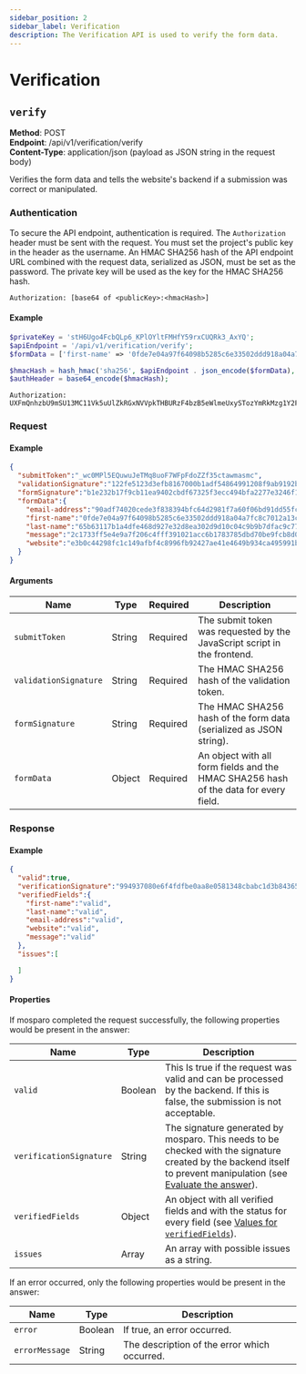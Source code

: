 ```yaml
---
sidebar_position: 2
sidebar_label: Verification
description: The Verification API is used to verify the form data.
---
```


# Verification

## `verify`

**Method**: POST<br />
**Endpoint**: /api/v1/verification/verify<br />
**Content-Type**: application/json (payload as JSON string in the request body)

Verifies the form data and tells the website's backend if a submission was correct or manipulated.

### Authentication

To secure the API endpoint, authentication is required. The `Authorization` header must be sent with the request. You must set the project's public key in the header as the username. An HMAC SHA256 hash of the API endpoint URL combined with the request data, serialized as JSON, must be set as the password. The private key will be used as the key for the HMAC SHA256 hash.

```http request
Authorization: [base64 of <publicKey>:<hmacHash>]
```

#### Example

```php
$privateKey = 'stH6Ugo4FcbQLp6_KPlOYltFMHfY59rxCUQRk3_AxYQ';
$apiEndpoint = '/api/v1/verification/verify';
$formData = ['first-name' => '0fde7e04a97f64098b5285c6e33502ddd918a04a7fc8c7012a13caae19b26c3b'];

$hmacHash = hash_hmac('sha256', $apiEndpoint . json_encode($formData), $privateKey);
$authHeader = base64_encode($hmacHash);
```

```http request
Authorization: UXFmQnhzbU9mSU13MC11Vk5uUlZkRGxNVVpkTHBURzF4bzB5eWlmeUxySTozYmRkMzg1Y2FhNTNlM2RhNzZhOGRjYmZjYWEwZDlmNGUwNGQ4YzE4OWZhYjAzYmE0MTM4M2RlZWEyMzZiMmQzCgo=
```

### Request

#### Example
```json
{
  "submitToken":"_wc0MPl5EQuwuJeTMq8uoF7WFpFdoZZf35ctawmasmc",
  "validationSignature":"122fe5123d3efb8167000b1adf54864991208f9ab9192b66d178cfc1886ed12d",
  "formSignature":"b1e232b17f9cb11ea9402cbdf67325f3ecc494bfa2277e3246f1f3a51696b668",
  "formData":{
    "email-address":"90adf74020cede3f838394bfc64d2981f7a60f06bd91dd55fcdf299970a3b1b9",
    "first-name":"0fde7e04a97f64098b5285c6e33502ddd918a04a7fc8c7012a13caae19b26c3b",
    "last-name":"65b63117b1a4dfe468d927e32d8ea302d9d10c04c9b9b7dfac9c7770deacc0cc",
    "message":"2c1733ff5e4e9a7f206c4fff391021acc6b1783785dbd70be9fcb8d008a0d9e5",
    "website":"e3b0c44298fc1c149afbf4c8996fb92427ae41e4649b934ca495991b7852b855"
  }
}
```

#### Arguments

| Name                  | Type   | Required | Description                                                                          |
|-----------------------|--------|----------|--------------------------------------------------------------------------------------|
| `submitToken`         | String | Required | The submit token was requested by the JavaScript script in the frontend.             |
| `validationSignature` | String | Required | The HMAC SHA256 hash of the validation token.                                        |
| `formSignature`       | String | Required | The HMAC SHA256 hash of the form data (serialized as JSON string).                   |
| `formData`            | Object | Required | An object with all form fields and the HMAC SHA256 hash of the data for every field. |

### Response

#### Example
```json
{
  "valid":true,
  "verificationSignature":"994937080e6f4fdfbe0aa8e0581348cbabc1d3b84365e8a8ba0a00fa2716e470",
  "verifiedFields":{
    "first-name":"valid",
    "last-name":"valid",
    "email-address":"valid",
    "website":"valid",
    "message":"valid"
  },
  "issues":[

  ]
}
```

#### Properties

If mosparo completed the request successfully, the following properties would be present in the answer:

| Name                    | Type     | Description                                                                                                                                                                                                    |
|-------------------------|----------|----------------------------------------------------------------------------------------------------------------------------------------------------------------------------------------------------------------|
| `valid`                 | Boolean  | This Is true if the request was valid and can be processed by the backend. If this is false, the submission is not acceptable.                                                                                 |
| `verificationSignature` | String   | The signature generated by mosparo. This needs to be checked with the signature created by the backend itself to prevent manipulation (see [Evaluate the answer](../integration/custom/#evaluate-the-answer)). |
| `verifiedFields`        | Object   | An object with all verified fields and with the status for every field (see [Values for `verifiedFields`](../integration/custom/#values-for-verifiedfields)).                                                  |
| `issues`                | Array    | An array with possible issues as a string.                                                                                                                                                                     |

If an error occurred, only the following properties would be present in the answer:

| Name           | Type    | Description                                    |
|----------------|---------|------------------------------------------------|
| `error`        | Boolean | If true, an error occurred.                    |
| `errorMessage` | String  | The description of the error which occurred.   |
